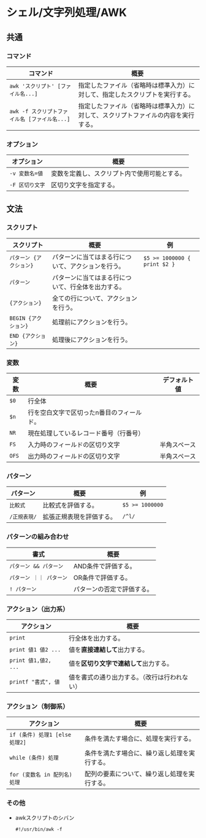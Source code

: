 # シェル/文字列処理/AWK

## 共通

### コマンド

|コマンド|概要|
|---|---|
|`awk 'スクリプト' [ファイル名...]`|指定したファイル（省略時は標準入力）に対して、指定したスクリプトを実行する。|
|`awk -f スクリプトファイル名 [ファイル名...]`|指定したファイル（省略時は標準入力）に対して、スクリプトファイルの内容を実行する。|

### オプション

| オプション      | 概要                                         |
| --------------- | -------------------------------------------- |
| `-v 変数名=値`  | 変数を定義し、スクリプト内で使用可能とする。 |
| `-F 区切り文字` | 区切り文字を指定する。                       |

## 文法

### スクリプト

| スクリプト              | 概要                                               | 例                           |
| ----------------------- | -------------------------------------------------- | ---------------------------- |
| `パターン {アクション}` | パターンに当てはまる行について、アクションを行う。 | `$5 >= 1000000 { print $2 }` |
| `パターン`              | パターンに当てはまる行について、行全体を出力する。 |                              |
| `{アクション}`          | 全ての行について、アクションを行う。               |                              |
| `BEGIN {アクション}`    | 処理前にアクションを行う。                         |                              |
| `END {アクション}`      | 処理後にアクションを行う。                         |                              |

### 変数

| 変数  | 概要                                      | デフォルト値 |
| ----- | ----------------------------------------- | ------------ |
| `$0`  | 行全体                                    |              |
| `$n`  | 行を空白文字で区切ったn番目のフィールド。 |              |
| `NR`  | 現在処理しているレコード番号（行番号）    |              |
| `FS`  | 入力時のフィールドの区切り文字            | 半角スペース |
| `OFS` | 出力時のフィールドの区切り文字            | 半角スペース |

### パターン

| パターン     | 概要                     | 例              |
| ------------ | ------------------------ | --------------- |
| `比較式`     | 比較式を評価する。       | `$5 >= 1000000` |
| `/正規表現/` | 拡張正規表現を評価する。 | `/^l/`          |

### パターンの組み合わせ

| 書式                   | 概要                       |
| ---------------------- | -------------------------- |
| `パターン && パターン` | AND条件で評価する。        |
| `パターン ｜｜ パターン` | OR条件で評価する。         |
| `! パターン`           | パターンの否定で評価する。 |

### アクション（出力系）

| アクション           | 概要                                         |
| -------------------- | -------------------------------------------- |
| `print`              | 行全体を出力する。                           |
| `print 値1 値2 ...`  | 値を**直接連結して**出力する。               |
| `print 値1,値2, ...` | 値を**区切り文字で連結して**出力する。       |
| `printf "書式", 値`  | 値を書式の通り出力する。（改行は行われない） |

### アクション（制御系）

| アクション                     | 概要                                         |
| ------------------------------ | -------------------------------------------- |
| `if (条件) 処理1 [else 処理2]` | 条件を満たす場合に、処理を実行する。         |
| `while (条件) 処理`            | 条件を満たす場合に、繰り返し処理を実行する。 |
| `for (変数名 in 配列名) 処理`  | 配列の要素について、繰り返し処理を実行する。 |

### その他

- awkスクリプトのシバン

  ```text
  #!/usr/bin/awk -f
  ```
